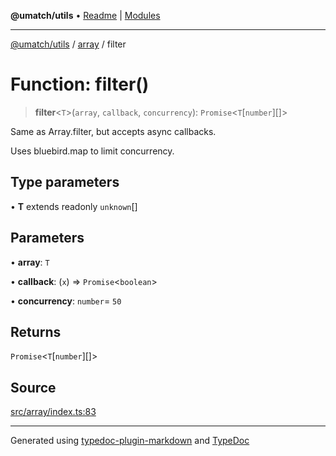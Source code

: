 **@umatch/utils** • [Readme](../../index.md) \| [Modules](../../modules.md)

***

[@umatch/utils](../../modules.md) / [array](../index.md) / filter

# Function: filter()

> **filter**\<`T`\>(`array`, `callback`, `concurrency`): `Promise`\<`T`\[`number`\][]\>

Same as Array.filter, but accepts async callbacks.

Uses bluebird.map to limit concurrency.

## Type parameters

• **T** extends readonly `unknown`[]

## Parameters

• **array**: `T`

• **callback**: (`x`) => `Promise`\<`boolean`\>

• **concurrency**: `number`= `50`

## Returns

`Promise`\<`T`\[`number`\][]\>

## Source

[src/array/index.ts:83](https://github.com/umatch-oficial/utils/blob/6e00801/src/array/index.ts#L83)

***

Generated using [typedoc-plugin-markdown](https://www.npmjs.com/package/typedoc-plugin-markdown) and [TypeDoc](https://typedoc.org/)
